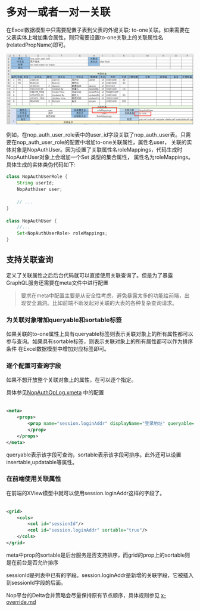 # 多对一或者一对一关联

在Excel数据模型中只需要配置子表到父表的外键关联:
to-one关联。如果需要在父表实体上增加集合属性，则只需要设置to-one关联上的关联属性名(relatedPropName)即可。

![](to-one-excel-config.png)

例如，在nop_auth_user_role表中的user_id字段关联了nop_auth_user表。只需要在nop_auth_user_role的配置中增加to-one关联属性，属性名user，
关联的实体对象是NopAuthUser。因为设置了关联属性名roleMappings，代码生成时NopAuthUser对象上会增加一个Set<NopAuthUserRole>
类型的集合属性，
属性名为roleMappings。具体生成的实体类伪代码如下:

````java
class NopAuthUserRole {
    String userId;
    NopAuthUser user;

    // ...
}

class NopAuthUser {
    //...
    Set<NopAuthUserRole> roleMappings;
}
````

## 支持关联查询

定义了关联属性之后后台代码就可以直接使用关联查询了。但是为了暴露GraphQL服务还需要在meta文件中进行配置

> 要求在meta中配置主要是从安全性考虑，避免暴露太多的功能给前端，出现安全漏洞。比如前端不断发起对关联的大表的各种复杂查询请求。

### 为关联对象增加queryable和sortable标签

如果关联的to-one属性上具有queryable标签则表示关联对象上的所有属性都可以参与查询。如果具有sortable标签，则表示关联对象上的所有属性都可以作为排序条件
在Excel数据模型中增加对应标签即可。

### 逐个配置可查询字段

如果不想开放整个关联对象上的属性，在可以逐个指定。

具体参见[NopAuthOpLog.xmeta](https://gitee.com/canonical-entropy/nop-entropy/blob/master/nop-auth/nop-auth-service/src/main/resources/_vfs/nop/auth/model/NopAuthOpLog/NopAuthOpLog.xmeta)
中的配置

````xml

<meta>
    <props>
        <prop name="session.loginAddr" displayName="登录地址" queryable="true" sortable="true">
        </prop>
    </props>
</meta>
````

queryable表示该字段可查询，sortable表示该字段可排序。此外还可以设置insertable,updatable等属性。

### 在前端使用关联属性

在前端的XView模型中就可以使用session.loginAddr这样的字段了。

````xml

<grid>
    <cols>
        <col id="sessionId"/>
        <col id="session.loginAddr" sortable="true"/>
    </cols>
</grid>
````

meta中prop的sortable是后台服务是否支持排序，而grid的prop上的sortable则是在前台是否允许排序

sessionId是列表中已有的字段。session.loginAddr是新增的关联字段，它被插入到sessionId字段的后面。

>
Nop平台的Delta合并策略会尽量保持原有节点顺序，具体规则参见 [x-override.md](https://gitee.com/canonical-entropy/nop-entropy/blob/master/docs/dev-guide/xlang/x-override.md)
